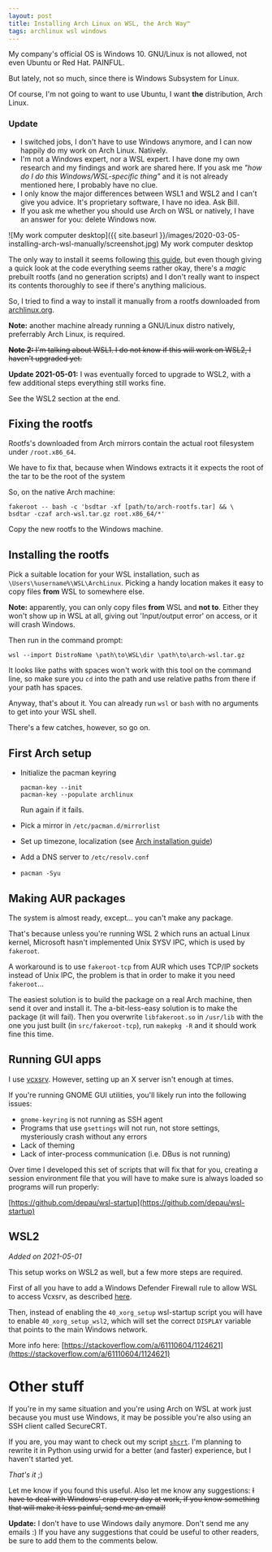 ```yaml
---
layout: post
title: Installing Arch Linux on WSL, the Arch Way™️
tags: archlinux wsl windows
---
```


My company's official OS is Windows 10. GNU/Linux is not allowed, not even Ubuntu or Red Hat. PAINFUL.

But lately, not so much, since there is Windows Subsystem for Linux.

Of course, I'm not going to want to use Ubuntu, I want **the** distribution, Arch Linux.

<!--more-->

### Update

- I switched jobs, I don't have to use Windows anymore, and I can now happily do my work on Arch Linux. Natively.
- I'm not a Windows expert, nor a WSL expert. I have done my own research and my findings and work are shared here.
  If you ask me *"how do I do this Windows/WSL-specific thing"* and it is not already mentioned here, I probably have no clue.
- I only know the major differences between WSL1 and WSL2 and I can't give you advice. It's proprietary software, I have no idea. Ask Bill. 
- If you ask me whether you should use Arch on WSL or natively, I have an answer for you: delete Windows now.


![My work computer desktop]({{ site.baseurl }}/images/2020-03-05-installing-arch-wsl-manually/screenshot.jpg)
My work computer desktop

The only way to install it seems following [this guide](https://github.com/yuk7/ArchWSL), but even though giving a quick look at the code everything seems rather okay, there's a *magic* prebuilt rootfs (and no generation scripts) and I don't really want to inspect its contents thoroughly to see if there's anything malicious.

So, I tried to find a way to install it manually from a rootfs downloaded from [archlinux.org](https://archlinux.org).

**Note:** another machine already running a GNU/Linux distro natively, preferrably Arch Linux, is required.

~~**Note 2:** I'm talking about WSL1. I do not know if this will work on WSL2, I haven't upgraded yet.~~

**Update 2021-05-01:** I was eventually forced to upgrade to WSL2, with a few additional steps everything still works fine.

See the WSL2 section at the end.

## Fixing the rootfs

Rootfs's downloaded from Arch mirrors contain the actual root filesystem under `/root.x86_64`.

We have to fix that, because when Windows extracts it it expects the root of the tar to be the root of the system

So, on the native Arch machine:

```
fakeroot -- bash -c 'bsdtar -xf [path/to/arch-rootfs.tar] && \
bsdtar -czaf arch-wsl.tar.gz root.x86_64/*'
```

Copy the new rootfs to the Windows machine.

## Installing the rootfs

Pick a suitable location for your WSL installation, such as `\Users\%username%\WSL\ArchLinux`. Picking a handy location makes it easy to copy files **from** WSL to somewhere else.

**Note:** apparently, you can only copy files **from** WSL and **not to**. Either they won't show up in WSL at all, giving out 'Input/output error' on access, or it will crash Windows.

Then run in the command prompt:

```
wsl --import DistroName \path\to\WSL\dir \path\to\arch-wsl.tar.gz
```

It looks like paths with spaces won't work with this tool on the command line, so make sure you `cd` into the path and use relative paths from there if your path has spaces.

Anyway, that's about it. You can already run `wsl` or `bash` with no arguments to get into your WSL shell.

There's a few catches, however, so go on.

## First Arch setup

- Initialize the pacman keyring

  ```
  pacman-key --init
  pacman-key --populate archlinux
  ```
  Run again if it fails.

- Pick a mirror in `/etc/pacman.d/mirrorlist`
- Set up timezone, localization (see 
  [Arch installation guide](https://wiki.archlinux.org/index.php/installation_guide#Time_zone))
- Add a DNS server to `/etc/resolv.conf`
- `pacman -Syu`


## Making AUR packages

The system is almost ready, except... you can't make any package.

That's because unless you're running WSL 2 which runs an actual Linux kernel, Microsoft hasn't implemented Unix SYSV IPC, which is used by `fakeroot`.

A workaround is to use `fakeroot-tcp` from AUR which uses TCP/IP sockets instead of Unix IPC, the problem is that in order to make it you need `fakeroot`...

The easiest solution is to build the package on a real Arch machine, then send it over and install it. The a-bit-less-easy solution is to make the package (it will fail). Then you overwrite `libfakeroot.so` in `/usr/lib` with the one you just built (in `src/fakeroot-tcp`), run `makepkg -R` and it should work fine this time.

## Running GUI apps

I use [vcxsrv](https://sourceforge.net/projects/vcxsrv/). However, setting up an X server isn't enough at times.

If you're running GNOME GUI utilities, you'll likely run into the following issues:

- `gnome-keyring` is not running as SSH agent
- Programs that use `gsettings` will not run, not store settings, mysteriously crash without any errors
- Lack of theming
- Lack of inter-process communication (i.e. DBus is not running)

Over time I developed this set of scripts that will fix that for you, creating a session environment file that you will have to make sure is always loaded so programs will run properly:

[https://github.com/depau/wsl-startup](https://github.com/depau/wsl-startup)


## WSL2

*Added on 2021-05-01*

This setup works on WSL2 as well, but a few more steps are required.

First of all you have to add a Windows Defender Firewall rule to allow WSL to access Vcxsrv, as described [here](https://github.com/cascadium/wsl-windows-toolbar-launcher#firewall-rules).

Then, instead of enabling the `40_xorg_setup` wsl-startup script you will have to enable `40_xorg_setup_wsl2`, which will set the correct `DISPLAY` variable that points to the main Windows network.

More info here: [https://stackoverflow.com/a/61110604/1124621](https://stackoverflow.com/a/61110604/1124621)


# Other stuff

If you're in my same situation and you're using Arch on WSL at work just because you must use Windows, it may be possible you're also using an SSH client called SecureCRT.

If you are, you may want to check out my script [`shcrt`](https://github.com/depau/shcrt). I'm planning to rewrite it in Python using urwid for a better (and faster) experience, but I haven't started yet.

*That's it* ;)

Let me know if you found this useful. Also let me know any suggestions: ~~I have to deal with Windows' crap every day at work, if you know something that will make it less painful, send me an email!~~

**Update:** I don't have to use Windows daily anymore. Don't send me any emails :) If you have any suggestions that could be useful to other readers, be sure to add them to the comments below.
